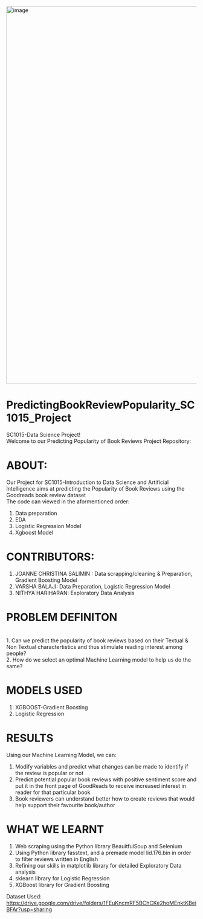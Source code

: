 <img width="1000" alt="image" src="https://user-images.githubusercontent.com/92350663/164890945-72d37df1-769d-4077-bf5b-7e19b773e1ad.png">

# PredictingBookReviewPopularity_SC1015_Project
SC1015-Data Science Project!<br />
Welcome to our Predicting Popularity of Book Reviews Project Repository:
# ABOUT:
Our Project for SC1015-Introduction to Data Science and Artificial Intelligence aims at predicting the Popularity of Book Reviews using the Goodreads book review dataset<br />
The code can viewed in the aformentioned order:
1. Data preparation  
2. EDA
3. Logistic Regression Model
4. Xgboost Model

# CONTRIBUTORS:
1. JOANNE CHRISTINA SALIMIN : Data scrapping/cleaning & Preparation, Gradient Boosting Model
2. VARSHA BALAJI: Data Preparation, Logistic Regression Model 
3. NITHYA HARIHARAN: Exploratory Data Analysis 

# PROBLEM DEFINITON 
<br />
1. Can we predict the popularity of book reviews based on their Textual & Non Textual charactertistics and thus stimulate reading interest among people?<br />
2. How do we select an optimal Machine Learning model to help us do the same?

# MODELS USED
1. XGBOOST-Gradient Boosting
2. Logistic Regression

# RESULTS 
Using our Machine Learning Model, we can:
1. Modify variables and predict what changes can be made to identify if the review is popular or not
2. Predict potential popular book reviews with positive sentiment score and put it in the front page of GoodReads to receive increased interest in reader for that particular book
3. Book reviewers can understand better how to create reviews that would help support their favourite book/author

# WHAT WE LEARNT 
1.  Web scraping using the Python library BeauitfulSoup and Selenium 
2.  Using Python library fasstext, and a premade model lid.176.bin in order to filter reviews written in English 
3.  Refining our skills in matplotlib library for detailed Exploratory Data analysis 
4.  sklearn library for Logistic Regression
5.  XGBoost library for Gradient Boosting 



Dataset Used: https://drive.google.com/drive/folders/1FEuKncmRF5BChCKe2hoMEnktKBeiBFAr?usp=sharing
